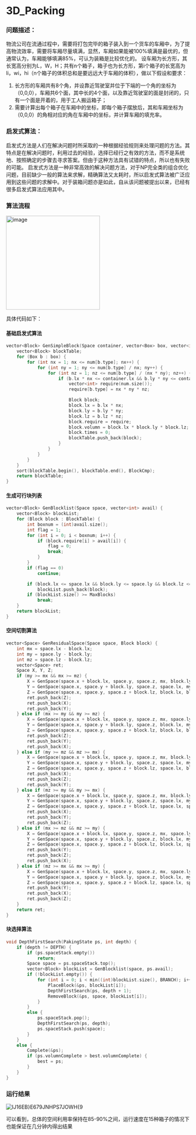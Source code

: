# 3D_Packing
### 问题描述：
物流公司在流通过程中，需要将打包完毕的箱子装入到一个货车的车厢中，为了提高物流效率，需要将车厢尽量填满，显然，车厢如果能被100%填满是最优的，但通常认为，车厢能够填满85%，可认为装箱是比较优化的。
设车厢为长方形，其长宽高分别为L，W，H；共有n个箱子，箱子也为长方形，第i个箱子的长宽高为li，wi，hi（n个箱子的体积总和是要远远大于车厢的体积），做以下假设和要求：
1. 长方形的车厢共有8个角，并设靠近驾驶室并位于下端的一个角的坐标为（0,0,0），车厢共6个面，其中长的4个面，以及靠近驾驶室的面是封闭的，只有一个面是开着的，用于工人搬运箱子；
2. 需要计算出每个箱子在车厢中的坐标，即每个箱子摆放后，其和车厢坐标为（0,0,0）的角相对应的角在车厢中的坐标，并计算车厢的填充率。
### 启发式算法：
启发式方法是人们在解决问题时所采取的一种根据经验规则来处理问题的方法。其特点是在解决问题时，利用过去的经验，选择已经行之有效的方法，而不是系统地、按照确定的步骤去寻求答案。但由于这种方法具有试错的特点，所以也有失败的可能。
启发式方法是一种非常高效的解决问题方法，对于NP完全类的组合优化问题，目前缺少一般的算法来求解，精确算法又太耗时，所以启发式算法被广泛应用到这些问题的求解中。对于装箱问题亦是如此，自从该问题被提出以来，已经有很多启发式算法应用其中。
### 算法流程
<img width="257" alt="image" src="https://user-images.githubusercontent.com/72080671/210927333-6317df6d-2419-40ed-9c4f-ecd794d65893.png">

具体代码如下：
#### 基础启发式算法
```cpp
vector<Block> GenSimpleBlock(Space container, vector<Box> box, vector<int> num) {
	vector<Block> blockTable;
	for (Box b : box) {
		for (int nx = 1; nx <= num[b.type]; nx++) {
			for (int ny = 1; ny <= num[b.type] / nx; ny++) {
				for (int nz = 1; nz <= num[b.type] / (nx * ny); nz++) {
					if (b.lx * nx <= container.lx && b.ly * ny <= container.ly && b.lz * nz <= container.lz) {
						vector<int> require(num.size());
						require[b.type] = nx * ny * nz;

						Block block;
						block.lx = b.lx * nx;
						block.ly = b.ly * ny;
						block.lz = b.lz * nz;
						block.require = require;
						block.volumn = block.lx * block.ly * block.lz;
						block.times = 0;
						blockTable.push_back(block);
					}
				}
			}
		}
	}
	sort(blockTable.begin(), blockTable.end(), BlockCmp);
	return blockTable;
}
```
#### 生成可行块列表
```cpp
vector<Block> GenBlocklist(Space space, vector<int> avail) {
	vector<Block> blockList;
	for (Block block : BlockTable) {
		int boxnum = (int)avail.size();
		int flag = 1;
		for (int i = 0; i < boxnum; i++) {
			if (block.require[i] > avail[i]) {
				flag = 0;
				break;
			}
		}
		if (flag == 0)
			continue;

		if (block.lx <= space.lx && block.ly <= space.ly && block.lz <= space.lz)
			blockList.push_back(block);
		if (blockList.size() >= MaxBlocks)
			break;
	}
	return blockList;
}
```
#### 空间切割算法
```cpp
vector<Space> GenResidualSpace(Space space, Block block) {
	int mx = space.lx - block.lx;
	int my = space.ly - block.ly;
	int mz = space.lz - block.lz;
	vector<Space> ret;
	Space X, Y, Z;
	if (my >= mx && mx >= mz) {
		X = GenSpace(space.x + block.lx, space.y, space.z, mx, block.ly, space.lz);
		Y = GenSpace(space.x, space.y + block.ly, space.z, space.lx, my, space.lz);
		Z = GenSpace(space.x, space.y, space.z + block.lz, block.lx, block.ly, mz);
		ret.push_back(Z);
		ret.push_back(X);
		ret.push_back(Y);
	} else if (mx >= my && my >= mz) {
		X = GenSpace(space.x + block.lx, space.y, space.z, mx, space.ly, space.lz);
		Y = GenSpace(space.x, space.y + block.ly, space.z, block.lx, my, space.lz);
		Z = GenSpace(space.x, space.y, space.z + block.lz, block.lx, block.ly, mz);
		ret.push_back(Z);
		ret.push_back(Y);
		ret.push_back(X);	
	} else if (my >= mz && mz >= mx) {
		X = GenSpace(space.x + block.lx, space.y, space.z, mx, block.ly, block.lz);
		Y = GenSpace(space.x, space.y + block.ly, space.z, space.lx, my, space.lz);
		Z = GenSpace(space.x, space.y, space.z + block.lz, space.lx, block.ly, mz);
		ret.push_back(X);
		ret.push_back(Z);
		ret.push_back(Y);		
	} else if (mz >= my && my >= mx) {
		X = GenSpace(space.x + block.lx, space.y, space.z, mx, block.ly, block.lz);
		Y = GenSpace(space.x, space.y + block.ly, space.z, space.lx, my, block.lz);
		Z = GenSpace(space.x, space.y, space.z + block.lz, space.lx, space.ly, mz);
		ret.push_back(X);
		ret.push_back(Y);
		ret.push_back(Z);	
	} else if (mx >= mz && mz >= my) {
		X = GenSpace(space.x + block.lx, space.y, space.z, mx, space.ly, space.lz);
		Y = GenSpace(space.x, space.y + block.ly, space.z, block.lx, my, block.lz);
		Z = GenSpace(space.x, space.y, space.z + block.lz, block.lx, space.ly, mz);
		ret.push_back(Y);
		ret.push_back(Z);
		ret.push_back(X);
	} else if (mz >= mx && mx >= my) {
		X = GenSpace(space.x + block.lx, space.y, space.z, mx, space.ly, block.lz);
		Y = GenSpace(space.x, space.y + block.ly, space.z, block.lx, my, block.lz);
		Z = GenSpace(space.x, space.y, space.z + block.lz, space.lx, space.ly, mz);
		ret.push_back(Y);
		ret.push_back(X);
		ret.push_back(Z);	
	}
	return ret;
}
```
#### 块选择算法
```cpp
void DepthFirstSearch(PakingState ps, int depth) {
	if (depth != DEPTH) {
		if (ps.spaceStack.empty())
			return;
		Space space = ps.spaceStack.top();
		vector<Block> blockList = GenBlocklist(space, ps.avail);
		if (!blockList.empty()) {
			for (int i = 0; i < min((int)blockList.size(), BRANCH); i++) {
				PlaceBlock(&ps, blockList[i]);
				DepthFirstSearch(ps, depth + 1);
				RemoveBlock(&ps, space, blockList[i]);
			}
		}
		else {
			ps.spaceStack.pop();
			DepthFirstSearch(ps, depth);
			ps.spaceStack.push(space);
		}
	}
	else {
		Complete(&ps);
		if (ps.volumnComplete > best.volumnComplete) {
			best = ps;
		}
	}
}
```
### 运行结果
![IJ16EB}E679JNHPS7JOWH{9](https://user-images.githubusercontent.com/72080671/210928261-f1852476-e030-433e-a972-f88d9d261a04.png)

可以看到，总体的空间利用率保持在85-90%之间，运行速度在15种箱子的情况下也能保证在几分钟内得出结果
